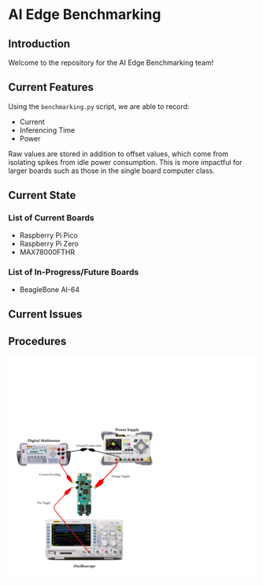 # AI Edge Benchmarking

## Introduction
Welcome to the repository for the AI Edge Benchmarking team!

## Current Features
Using the `benchmarking.py` script, we are able to record:
- Current
- Inferencing Time
- Power

Raw values are stored in addition to offset values, which come from isolating spikes from idle power consumption. This is more impactful for larger boards such as those in the single board computer class. 

## Current State
### List of Current Boards
- Raspberry Pi Pico
- Raspberry Pi Zero
- MAX78000FTHR
### List of In-Progress/Future Boards
- BeagleBone AI-64

## Current Issues

## Procedures
![screenshot](Images/setup.png)
